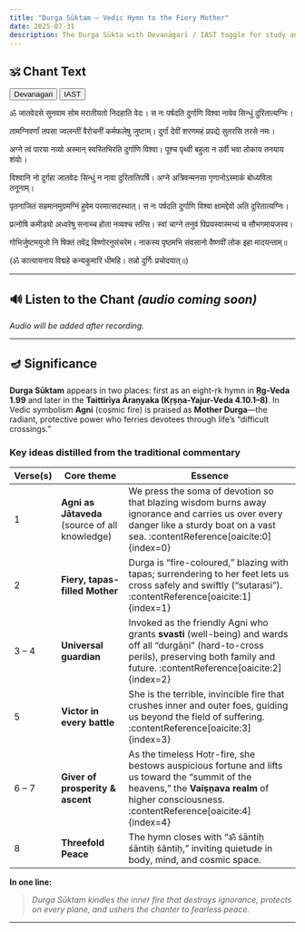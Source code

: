 ```yaml
---
title: "Durga Sūktam – Vedic Hymn to the Fiery Mother"
date: 2025-07-31
description: The Durga Sūkta with Devanāgarī / IAST toggle for study and chanting practice.
---
```


## 🕉️ Chant Text

<div id="script-toggle" style="margin-bottom:1em">
  <button id="btn-deva" onclick="showDeva()">Devanagari</button>
  <button id="btn-iast" onclick="showIAST()">IAST</button>
</div>

<!-- Devanagari --------------------------------------------------------->
<div id="devanagari" style="display:block">

<p id="v1">ॐ जातवेदसे सुनवाम सोम मरातीयतो निदहाति वेदः।
स नः पर्षदति दुर्गाणि विश्वा नावेव सिन्धुं दुरितात्यग्निः।</p>

<p id="v2">तामग्निवर्णां तपसा ज्वलन्तीं वैरोचनीं कर्मफलेषु जुष्टाम्।
दुर्गां देवीं शरणमहं प्रपद्ये सुतरसि तरसे नमः।</p>

<p id="v3">अग्ने त्वं पारया नव्यो अस्मान् स्वस्तिभिरति दुर्गाणि विश्वा।
पूश्च पृथ्वी बहुला न उर्वी भवा तोकाय तनयाय शंयोः।</p>

<p id="v4">विश्वानि नो दुर्गहा जातवेदः सिन्धुं न नावा दुरितातिपर्षि।
अग्ने अत्रिवन्मनसा गृणानोऽस्माकं बोध्यविता तनूनाम्।</p>

<p id="v5">पृतनाजितं सहमानमुग्रमग्निं हुवेम परमात्सदस्थात्।
स नः पर्षदति दुर्गाणि विश्वा क्षामद्देवो अति दुरितात्यग्निः।</p>

<p id="v6">प्रत्नोषि कमीड्यो अध्वरेषु सनाच्च होता नव्यश्च सत्सि।
स्वां चाग्ने तनुवं पिप्रयस्वास्मभ्यं च सौभगमायजस्व।</p>

<p id="v7">गोभिर्जुष्टमयुजो नि षिक्तं तवेंद्र विष्णोरनुसंचरेम।
नाकस्य पृष्ठमभि संवसानो वैष्णवीं लोक इहा मादयन्ताम्॥</p>

<p id="v8">(ॐ कात्यायनाय विद्महे कन्यकुमारि धीमहि।
तन्नो दुर्गिः प्रचोदयात्॥)</p>

</div>

<!-- IAST --------------------------------------------------------------->
<div id="iast" style="display:none">

<p id="v1-roman">om jaatavedase sunavaama soma maraatiiyato nidahaati vedaH|
sa naH parShadati durgaaNi vishvaa naaveva sindhuM duritaatyagniH|</p>

<p id="v2-roman">taamagnivarNaaM tapasaa jvalantiiM vairochaniiM karmaphaleShu juShTaam|
durgaaM deviiM sharaNamahaM prapadye sutarasi tarase namaH|</p>

<p id="v3-roman">agne tvaM paarayaa navyo asmaan svastibhirati durgaaNi vishvaa|
puushcha pRRithvii bahulaa na urvii bhavaa tokaaya tanayaaya shaMyoH|</p>

<p id="v4-roman">vishvaani no durgahaa jaatavedaH sindhuM na naavaa duritaatiparShi|
agne atrivanmanasaa gRRiNaano'smaakaM bodhyavitaa tanuunaam|</p>

<p id="v5-roman">pRRitanaajitaM sahamaanamugramagniM huvema paramaatsadasthaat|
sa naH parShadati durgaaNi vishvaa kShaamaddevo ati duritaatyagniH|</p>

<p id="v6-roman">pratnoShi kamiiDyo adhvareShu sanaachcha hotaa navyashcha satsi|
svaaM chaagne tanuvaM piprayasvaasmabhyaM cha saubhagamaayajasva|</p>

<p id="v7-roman">gobhirjuShTamayujo ni ShiktaM taveMdra viShNoranusaMcharema|
naakasya pRRiShThamabhi saMvasaano vaiShNaviiM loka ihaa maadayantaam||</p>

<p id="v8-roman">(om kaatyaayanaaya vidmahe kanyakumaari dhiimahi|
tanno durgiH prachodayaat||)</p>

</div>

---

## 🔊 Listen to the Chant *(audio coming soon)*

<!-- When you record, place the file here and change the src path -->
<!-- <audio controls>
  <source src="/learn-hindu-chanting/assets/audio/durga-suktam.mp3" type="audio/mpeg">
</audio> -->

*Audio will be added after recording.*

---

## 🪔 Significance  

**Durga Sūktam** appears in two places: first as an eight-ṛk hymn in **Ṛg-Veda 1.99** and later in the **Taittirīya Āraṇyaka (Kṛṣṇa-Yajur-Veda 4.10.1–8)**.  In Vedic symbolism **Agni** (cosmic fire) is praised as **Mother Durga**—the radiant, protective power who ferries devotees through life’s “difficult crossings.”   

### Key ideas distilled from the traditional commentary  

| Verse(s) | Core theme | Essence |
|----------|-----------|---------|
| 1 | **Agni as Jātaveda** (source of all knowledge) | We press the soma of devotion so that blazing wisdom burns away ignorance and carries us over every danger like a sturdy boat on a vast sea. :contentReference[oaicite:0]{index=0} |
| 2 | **Fiery, tapas-filled Mother** | Durga is “fire-coloured,” blazing with tapas; surrendering to her feet lets us cross safely and swiftly (“sutarasi”). :contentReference[oaicite:1]{index=1} |
| 3 – 4 | **Universal guardian** | Invoked as the friendly Agni who grants **svasti** (well-being) and wards off all “durgāṇi” (hard-to-cross perils), preserving both family and future. :contentReference[oaicite:2]{index=2} |
| 5 | **Victor in every battle** | She is the terrible, invincible fire that crushes inner and outer foes, guiding us beyond the field of suffering. :contentReference[oaicite:3]{index=3} |
| 6 – 7 | **Giver of prosperity & ascent** | As the timeless Hotṛ-fire, she bestows auspicious fortune and lifts us toward the “summit of the heavens,” the **Vaiṣṇava realm** of higher consciousness. :contentReference[oaicite:4]{index=4} |
| 8 | **Threefold Peace** | The hymn closes with “ॐ śāntiḥ śāntiḥ śāntiḥ,” inviting quietude in body, mind, and cosmic space. |

**In one line:**  
> *Durga Sūktam kindles the inner fire that destroys ignorance, protects on every plane, and ushers the chanter to fearless peace.*  

---

<script>
function showDeva(){
  document.getElementById('devanagari').style.display='block';
  document.getElementById('iast').style.display='none';
  document.getElementById('btn-deva').style.fontWeight='bold';
  document.getElementById('btn-iast').style.fontWeight='normal';
}
function showIAST(){
  document.getElementById('devanagari').style.display='none';
  document.getElementById('iast').style.display='block';
  document.getElementById('btn-deva').style.fontWeight='normal';
  document.getElementById('btn-iast').style.fontWeight='bold';
}
</script>
